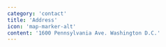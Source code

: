 ```yaml
---
category: 'contact'
title: 'Address'
icon: 'map-marker-alt'
content: '1600 Pennsylvania Ave. Washington D.C.'
---
```

